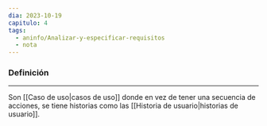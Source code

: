 ```yaml
---
dia: 2023-10-19
capitulo: 4
tags:
  - aninfo/Analizar-y-especificar-requisitos
  - nota
---
```

### Definición
---
Son [[Caso de uso|casos de uso]] donde en vez de tener una secuencia de acciones, se tiene historias como las [[Historia de usuario|historias de usuario]].
